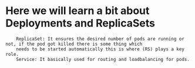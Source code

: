 # Here we will learn a bit about Deployments and ReplicaSets

        ReplicaSet: It ensures the desired number of pods are running or not, if the pod got killed there is some thing which 
        needs to be started automatically this is where (RS) plays a key role.
        Service: It basically used for routing and loadbalancing for pods.
